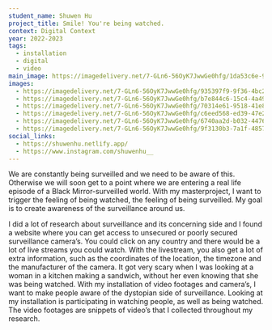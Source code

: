 ```yaml
---
student_name: Shuwen Hu
project_title: Smile! You're being watched.
context: Digital Context
year: 2022-2023
tags:
  - installation
  - digital
  - video
main_image: https://imagedelivery.net/7-GLn6-56OyK7JwwGe0hfg/1da53c6e-9a32-4def-c65c-602eb94a8d00
images:
  - https://imagedelivery.net/7-GLn6-56OyK7JwwGe0hfg/935397f9-9f36-4bc2-aafd-567daac36800
  - https://imagedelivery.net/7-GLn6-56OyK7JwwGe0hfg/b7e844c6-15c4-4a49-3350-62ad5293ca00
  - https://imagedelivery.net/7-GLn6-56OyK7JwwGe0hfg/70314e61-9518-41e8-d980-075c14d7f800
  - https://imagedelivery.net/7-GLn6-56OyK7JwwGe0hfg/c6eed568-ed39-47e2-6f7e-13902cfbab00
  - https://imagedelivery.net/7-GLn6-56OyK7JwwGe0hfg/6740aa2d-b032-4476-562f-02aaf8c47f00
  - https://imagedelivery.net/7-GLn6-56OyK7JwwGe0hfg/9f3130b3-7a1f-4857-895e-ec1b621bb800
social_links:
  - https://shuwenhu.netlify.app/
  - https://www.instagram.com/shuwenhu__
---
```

We are constantly being surveilled and we need to be aware of this. Otherwise we will soon get to a point where we are entering a real life episode of a Black Mirror-surveilled world. With my masterproject, I want to trigger the feeling of being watched, the feeling of being surveilled. My goal is to create awareness of the surveillance around us. 

I did a lot of research about surveillance and its concerning side and I found a website where you can get access to unsecured or poorly secured surveillance camera’s. You could click on any country and there would be a lot of live streams you could watch. With the livestream, you also get a lot of extra information, such as the coordinates of the location, the timezone and the manufacturer of the camera. It got very scary when I was looking at a woman in a kitchen making a sandwich, without her even knowing that she was being watched. With my installation of video footages and camera’s, I want to make people aware of the dystopian side of surveillance. Looking at my installation is participating in watching people, as well as being watched. The video footages are snippets of video’s that I collected throughout my research.